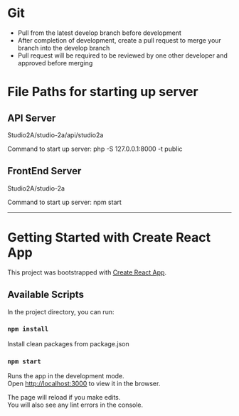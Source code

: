 # Git
- Pull from the latest develop branch before development
- After completion of development, create a pull request to merge your branch into the develop branch
- Pull request will be required to be reviewed by one other developer and approved before merging 

# File Paths for starting up server
## API Server
Studio2A/studio-2a/api/studio2a

Command to start up server: php -S 127.0.0.1:8000 -t public

## FrontEnd Server
Studio2A/studio-2a

Command to start up server: npm start

------------------------------------------------------------

# Getting Started with Create React App

This project was bootstrapped with [Create React App](https://github.com/facebook/create-react-app).

## Available Scripts

In the project directory, you can run:

### `npm install`
Install clean packages from package.json

### `npm start`

Runs the app in the development mode.\
Open [http://localhost:3000](http://localhost:3000) to view it in the browser.

The page will reload if you make edits.\
You will also see any lint errors in the console.

